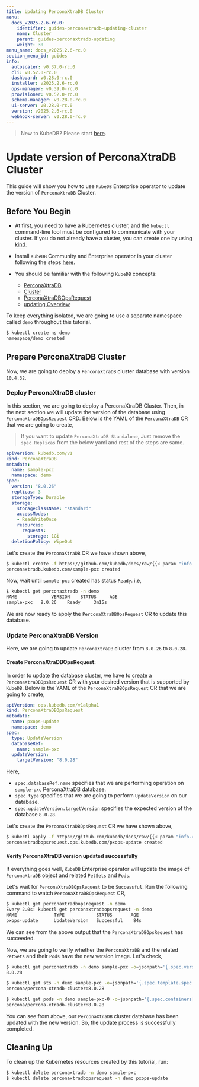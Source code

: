 ```yaml
---
title: Updating PerconaXtraDB Cluster
menu:
  docs_v2025.2.6-rc.0:
    identifier: guides-perconaxtradb-updating-cluster
    name: Cluster
    parent: guides-perconaxtradb-updating
    weight: 30
menu_name: docs_v2025.2.6-rc.0
section_menu_id: guides
info:
  autoscaler: v0.37.0-rc.0
  cli: v0.52.0-rc.0
  dashboard: v0.28.0-rc.0
  installer: v2025.2.6-rc.0
  ops-manager: v0.39.0-rc.0
  provisioner: v0.52.0-rc.0
  schema-manager: v0.28.0-rc.0
  ui-server: v0.28.0-rc.0
  version: v2025.2.6-rc.0
  webhook-server: v0.28.0-rc.0
---
```


> New to KubeDB? Please start [here](/docs/v2025.2.6-rc.0/README).

# Update version of PerconaXtraDB Cluster

This guide will show you how to use `KubeDB` Enterprise operator to update the version of `PerconaXtraDB` Cluster.

## Before You Begin

- At first, you need to have a Kubernetes cluster, and the `kubectl` command-line tool must be configured to communicate with your cluster. If you do not already have a cluster, you can create one by using [kind](https://kind.sigs.k8s.io/docs/user/quick-start/).

- Install `KubeDB` Community and Enterprise operator in your cluster following the steps [here](/docs/v2025.2.6-rc.0/setup/README).

- You should be familiar with the following `KubeDB` concepts:
  - [PerconaXtraDB](/docs/v2025.2.6-rc.0/guides/percona-xtradb/concepts/perconaxtradb)
  - [Cluster](/docs/v2025.2.6-rc.0/guides/percona-xtradb/clustering/overview)
  - [PerconaXtraDBOpsRequest](/docs/v2025.2.6-rc.0/guides/percona-xtradb/concepts/opsrequest)
  - [updating Overview](/docs/v2025.2.6-rc.0/guides/percona-xtradb/update-version/overview)

To keep everything isolated, we are going to use a separate namespace called `demo` throughout this tutorial.

```bash
$ kubectl create ns demo
namespace/demo created
```

## Prepare PerconaXtraDB Cluster

Now, we are going to deploy a `PerconaXtraDB` cluster database with version `10.4.32`.

### Deploy PerconaXtraDB cluster

In this section, we are going to deploy a PerconaXtraDB Cluster. Then, in the next section we will update the version of the database using `PerconaXtraDBOpsRequest` CRD. Below is the YAML of the `PerconaXtraDB` CR that we are going to create,

> If you want to update `PerconaXtraDB Standalone`, Just remove the `spec.Replicas` from the below yaml and rest of the steps are same.

```yaml
apiVersion: kubedb.com/v1
kind: PerconaXtraDB
metadata:
  name: sample-pxc
  namespace: demo
spec:
  version: "8.0.26"
  replicas: 3
  storageType: Durable
  storage:
    storageClassName: "standard"
    accessModes:
    - ReadWriteOnce
    resources:
      requests:
        storage: 1Gi
  deletionPolicy: WipeOut

```

Let's create the `PerconaXtraDB` CR we have shown above,

```bash
$ kubectl create -f https://github.com/kubedb/docs/raw/{{< param "info.version" >}}/docs/guides/percona-xtradb/update-version/cluster/examples/sample-pxc.yaml
perconaxtradb.kubedb.com/sample-pxc created
```

Now, wait until `sample-pxc` created has status `Ready`. i.e,

```bash
$ kubectl get perconaxtradb -n demo                                                                                                                                             
NAME             VERSION    STATUS     AGE
sample-pxc   8.0.26    Ready     3m15s
```

We are now ready to apply the `PerconaXtraDBOpsRequest` CR to update this database.

### Update PerconaXtraDB Version

Here, we are going to update `PerconaXtraDB` cluster from `8.0.26` to `8.0.28`.

#### Create PerconaXtraDBOpsRequest:

In order to update the database cluster, we have to create a `PerconaXtraDBOpsRequest` CR with your desired version that is supported by `KubeDB`. Below is the YAML of the `PerconaXtraDBOpsRequest` CR that we are going to create,

```yaml
apiVersion: ops.kubedb.com/v1alpha1
kind: PerconaXtraDBOpsRequest
metadata:
  name: pxops-update
  namespace: demo
spec:
  type: UpdateVersion
  databaseRef:
    name: sample-pxc
  updateVersion:
    targetVersion: "8.0.28"
```

Here,

- `spec.databaseRef.name` specifies that we are performing operation on `sample-pxc` PerconaXtraDB database.
- `spec.type` specifies that we are going to perform `UpdateVersion` on our database.
- `spec.updateVersion.targetVersion` specifies the expected version of the database `8.0.28`.

Let's create the `PerconaXtraDBOpsRequest` CR we have shown above,

```bash
$ kubectl apply -f https://github.com/kubedb/docs/raw/{{< param "info.version" >}}/docs/guides/percona-xtradb/update-version/cluster/examples/pxops-update.yaml
perconaxtradbopsrequest.ops.kubedb.com/pxops-update created
```

#### Verify PerconaXtraDB version updated successfully 

If everything goes well, `KubeDB` Enterprise operator will update the image of `PerconaXtraDB` object and related `PetSets` and `Pods`.

Let's wait for `PerconaXtraDBOpsRequest` to be `Successful`.  Run the following command to watch `PerconaXtraDBOpsRequest` CR,

```bash
$ kubectl get perconaxtradbopsrequest -n demo
Every 2.0s: kubectl get perconaxtradbopsrequest -n demo
NAME              TYPE            STATUS       AGE
pxops-update      UpdateVersion   Successful    84s
```

We can see from the above output that the `PerconaXtraDBOpsRequest` has succeeded.

Now, we are going to verify whether the `PerconaXtraDB` and the related `PetSets` and their `Pods` have the new version image. Let's check,

```bash
$ kubectl get perconaxtradb -n demo sample-pxc -o=jsonpath='{.spec.version}{"\n"}'
8.0.28

$ kubectl get sts -n demo sample-pxc -o=jsonpath='{.spec.template.spec.containers[0].image}{"\n"}'
percona/percona-xtradb-cluster:8.0.28

$ kubectl get pods -n demo sample-pxc-0 -o=jsonpath='{.spec.containers[0].image}{"\n"}'
percona/percona-xtradb-cluster:8.0.28
```

You can see from above, our `PerconaXtraDB` cluster database has been updated with the new version. So, the update process is successfully completed.

## Cleaning Up

To clean up the Kubernetes resources created by this tutorial, run:

```bash
$ kubectl delete perconaxtradb -n demo sample-pxc
$ kubectl delete perconaxtradbopsrequest -n demo pxops-update
```